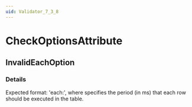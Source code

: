 ```yaml
---
uid: Validator_7_3_8
---
```


# CheckOptionsAttribute

## InvalidEachOption

<!-- Description, Properties, ... sections are auto-generated. -->
<!-- REPLACE ME AUTO-GENERATION -->

### Details

Expected format: 'each:<period>', where <period> specifies the period (in ms) that each row should be executed in the table.

<!-- Uncomment to add example code -->
<!--### Example code-->
